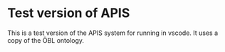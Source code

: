 # Test version of APIS
This is a test version of the APIS system for running in vscode.
It uses a copy of the ÖBL ontology.
